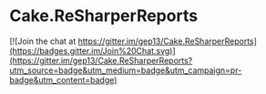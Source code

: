 # Cake.ReSharperReports

[![Join the chat at https://gitter.im/gep13/Cake.ReSharperReports](https://badges.gitter.im/Join%20Chat.svg)](https://gitter.im/gep13/Cake.ReSharperReports?utm_source=badge&utm_medium=badge&utm_campaign=pr-badge&utm_content=badge)
